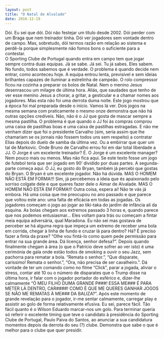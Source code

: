 ```yaml
---
layout: post
title: "O Natal de Alvalade"
date: 2016-12-19
---
```

Dói. Eu sei que dói. Dói não festejar um título desde 2002. Dói perder com um Braga que nem treinador tinha. Dói ver jogadores sem vontade dentro de campo. Mas, sobretudo, dói termos razão em relação ao sistema e perdê-la porque simplesmente não fomos bons o suficiente para a contestar.  
O Sporting Clube de Portugal quando entra em campo tem que jogar sempre contra duas equipas. Já se sabe. Já sei. Tu já sabes. Eles sabem. No fundo, todos sabemos que é verdade. O problema é quando decide nem entrar, como aconteceu hoje. A equipa entrou lenta, previsível e sem ideias brilhantes capazes de iluminar a estrelinha de campeão. O rolo compressor ficou na cozinha a preparar os bolos de Natal. Nem o menino Jesus desenrascou um milagre de última hora. Aliás, que saudades que tenho de ver esse menino Jesus a chorar, a gritar, a gesticular e a chamar nomes aos jogadores. Mas esta não foi uma derrota duma noite.
Este jogo mostrou que a época foi mal preparada desde o início. Vamos lá ver. Dois jogos na mesma semana com praticamente o mesmo onze demonstra que não há outras opções credíveis. Não, não é o JJ que gosta de mascar sempre a mesma pastilha. O problema é que quando o JJ foi às compras comprou uma caixa de pastilhas boas e uma caixa de pastilhas estragadas. E não me venham dizer que foi o presidente Carvalho (sim, seria assim que lhe chamariam se os jornais não fossem todos uns sem respeito) a contratar Elias depois do duelo de samba da última vez. Ou a embirrar que quer um tal de Markovic. Onde Bruno de Carvalho errou foi em dar total liberdade a JJ. O Jorge é um excelente treinador? É. O Jorge é um excelente manager? Nem pouco mais ou menos. Mas não fica aqui.
Se este texto fosse um jogo de futebol teria que ser jogado em 90’ dividido por duas partes. A segunda-parte começa aqui. Ó JJ, eu gosto do Bryan, também já percebi que gostas do Bryan. O Bryan é um excelente jogador. Não há dúvida. MAS O HOMEM NÃO ESTÁ EM FORMA!!! Sim, já percebemos a ideia que és apaixonado pelo sorriso colgate dele e que queres fazer dele o Aimar de Alvalade. MAS O HOMEM NÃO ESTÁ EM FORMA!!! Outra coisa, espera aí! Não te vás já embora. Há uma coisa que me preocupou no ano passado e que parece que voltou este ano: uma falta de eficácia em todas as jogadas. Os jogadores começam o jogo ao jogar ao tiki-taka do jardim de infância ali da esquina. As bolas chegam aos extremos passado 3 horas e, quando parece que nos podemos entusiasmar... Eles voltam para trás ou começam a fintar meia equipa adversária, qual Maradona. Eu não sei mas gostava de perceber se há alguma regra que impeça um extremo de receber uma bola em corrida, chegar à linha de fundo e cruzar lá para dentro? Há? É preciso fazer a finta da praxe? “Olhe vou fintá-lo como quem pede permissão para entrar na sua grande área. Dá licença, senhor defesa?”. Depois quando finalmente chegam à área (o que o Patrício deve sofrer ao ver isto) é uma cerimónia de gala onde estão todos de smoking a ouvir o seu Jazz, sem pachorra para rematar a bola. “Remata o senhor.”, “Que disparate, caríssimo! Remata o senhor.”, “Ora, não precisa de ser cavalheiro.”. Dá vontade de ter um comando como no filme “Click”, parar a jogada, aliviar o stress, contar até 10 ou o número de disparates que o Trump disse na última hora, ir falar com o jogador portador do esférico e, dizer-lhe calmamente “Ó MEU FILHO DUMA GRANDE P###! ESSA ME### É PARA METER LÁ DENTRO, CAR####! COMO É QUE ME QUERES GANHAR JOGOS SE NÃO ME REMATAS À ME### DA BALIZA?”. Após este momento de grande revelação para o jogador, ir-me sentar calmamente, carregar play e assistir ao golo de forma relativamente efusiva. 
Eu sei, parece fácil. Tão fácil quanto é o Wilson Eduardo marcar-nos um golo.
Para terminar queria só referir o excelente timing que teve o candidato à presidência do Sporting Clube de Portugal, Paulo Paiva do Santos, ao anunciar a sua candidatura momentos depois da derrota do seu (?) clube. Demonstra que sabe o que é melhor para o clube que quer presidir.
